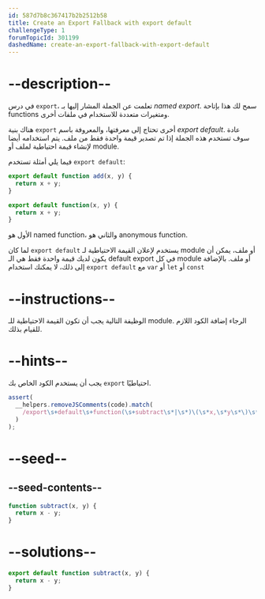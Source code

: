 ```yaml
---
id: 587d7b8c367417b2b2512b58
title: Create an Export Fallback with export default
challengeType: 1
forumTopicId: 301199
dashedName: create-an-export-fallback-with-export-default
---
```


# --description--

في درس `export`، تعلمت عن الجملة المشار إليها بـ <dfn>named export</dfn>. سمح لك هذا بإتاحة functions ومتغيرات متعددة للاستخدام في ملفات أخرى.

هناك بنية `export` أخرى تحتاج إلى معرفتها، والمعروفة باسم <dfn>export default</dfn>. عادة سوف تستخدم هذه الجملة إذا تم تصدير قيمة واحدة فقط من ملف. يتم استخدامه أيضا لإنشاء قيمة احتياطية لملف أو module.

فيما يلي أمثلة تستخدم `export default`:

```js
export default function add(x, y) {
  return x + y;
}

export default function(x, y) {
  return x + y;
}
```

الأول هو named function، والثاني هو anonymous function.

لما كان `export default` يستخدم لإعلان القيمة الاحتياطية لـ module أو ملف، يمكن أن يكون لديك قيمة واحدة فقط هي الـ default export في كل module أو ملف. بالإضافة إلى ذلك، لا يمكنك استخدام `export default` مع `var` أو `let` أو `const`

# --instructions--

الوظيفة التالية يجب أن تكون القيمة الاحتياطية للـ module. الرجاء إضافة الكود اللازم للقيام بذلك.

# --hints--

يجب أن يستخدم الكود الخاص بك `export` احتياطيًا.

```js
assert(
  __helpers.removeJSComments(code).match(
    /export\s+default\s+function(\s+subtract\s*|\s*)\(\s*x,\s*y\s*\)\s*{/g
  )
);
```

# --seed--

## --seed-contents--

```js
function subtract(x, y) {
  return x - y;
}
```

# --solutions--

```js
export default function subtract(x, y) {
  return x - y;
}
```
